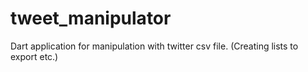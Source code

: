 tweet_manipulator
=================

Dart application for manipulation with twitter csv file. (Creating lists to export etc.)
